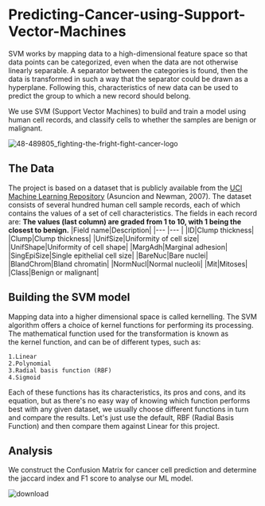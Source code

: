 # Predicting-Cancer-using-Support-Vector-Machines

SVM works by mapping data to a high-dimensional feature space so that data points can be categorized, even when the data are not otherwise linearly separable. A separator between the categories is found, then the data is transformed in such a way that the separator could be drawn as a hyperplane. Following this, characteristics of new data can be used to predict the group to which a new record should belong.

We use SVM (Support Vector Machines) to build and train a model using human cell records, and classify cells to whether the samples are benign or malignant.

![48-489805_fighting-the-fright-fight-cancer-logo](https://user-images.githubusercontent.com/65482013/83444484-163f7400-a469-11ea-9872-52cb71fd66cd.jpg)



## The Data

The project is based on a dataset that is publicly available from the [UCI Machine Learning Repository](http://mlearn.ics.uci.edu/MLRepository.html) (Asuncion and Newman, 2007). The dataset consists of several hundred human cell sample records, each of which contains the values of a set of cell characteristics. The fields in each record are:
**The values (last column) are graded from 1 to 10, with 1 being the closest to benign.**
|Field name|Description|
|--- |--- |
|ID|Clump thickness|
|Clump|Clump thickness|
|UnifSize|Uniformity of cell size|
|UnifShape|Uniformity of cell shape|
|MargAdh|Marginal adhesion|
|SingEpiSize|Single epithelial cell size|
|BareNuc|Bare nuclei|
|BlandChrom|Bland chromatin|
|NormNucl|Normal nucleoli|
|Mit|Mitoses|
|Class|Benign or malignant|
<br>

## Building the SVM model

Mapping data into a higher dimensional space is called kernelling. The SVM algorithm offers a choice of kernel functions for performing its processing. The mathematical function used for the transformation is known as the kernel function, and can be of different types, such as:

    1.Linear
    2.Polynomial
    3.Radial basis function (RBF)
    4.Sigmoid
Each of these functions has its characteristics, its pros and cons, and its equation, but as there's no easy way of knowing which function performs best with any given dataset, we usually choose different functions in turn and compare the results. Let's just use the default, RBF (Radial Basis Function) and then compare them against Linear for this project.


## Analysis

We construct the Confusion Matrix for cancer cell prediction and determine the jaccard index and F1 score to analyse our ML model.

![download](https://user-images.githubusercontent.com/65482013/83445300-59e6ad80-a46a-11ea-817d-ebcdb6255704.png)


